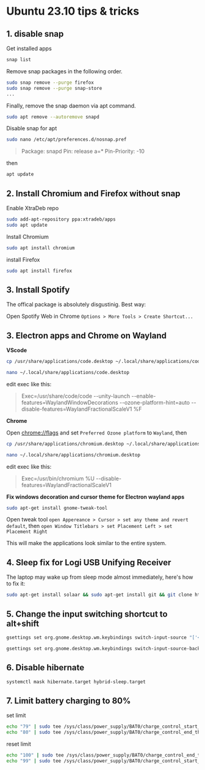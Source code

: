 # Ubuntu 23.10 tips & tricks 

## 1. disable snap

Get installed apps
```sh
snap list
```

Remove snap packages in the following order.
```sh
sudo snap remove --purge firefox
sudo snap remove --purge snap-store
...
```
Finally, remove the snap daemon via apt command.
```sh
sudo apt remove --autoremove snapd
```

Disable snap for apt

```sh
sudo nano /etc/apt/preferences.d/nosnap.pref
```
> Package: snapd
> Pin: release a=*
> Pin-Priority: -10

then

```sh
apt update
```

## 2. Install Chromium and Firefox without snap

Enable XtraDeb repo

```sh
sudo add-apt-repository ppa:xtradeb/apps
sudo apt update
```
Install Chromium
```sh
sudo apt install chromium
```
install Firefox
```sh
sudo apt install firefox
```

## 3. Install Spotify

The offical package is absolutely disgustinig. Best way:

Open Spotify Web in Chrome `Options > More Tools > Create Shortcut...`

## 3. Electron apps and Chrome on Wayland

**VScode**
```sh
cp /usr/share/applications/code.desktop ~/.local/share/applications/code.desktop
```
```sh
nano ~/.local/share/applications/code.desktop
```

edit exec like this:
> Exec=/usr/share/code/code --unity-launch --enable-features=WaylandWindowDecorations --ozone-platform-hint=auto --disable-features=WaylandFractionalScaleV1 %F

**Chrome**

Open [chrome://flags](chrome://flags) and set `Preferred Ozone platform` to `Wayland`, then

```sh
cp /usr/share/applications/chromium.desktop ~/.local/share/applications/chromium.desktop
```
```sh
nano ~/.local/share/applications/chromium.desktop
```
edit exec like this:
> Exec=/usr/bin/chromium %U --disable-features=WaylandFractionalScaleV1


**Fix windows decoration and cursor theme for Electron wayland apps**
```sh
sudo apt-get install gnome-tweak-tool
```

Open tweak tool `open Appereance > Cursor > set any theme and revert default`, then `open Window Titlebars > set Placement Left > set Placement Right`

This will make the applications look similar to the entire system.


## 4. Sleep fix for Logi USB Unifying Receiver

The laptop may wake up from sleep mode almost immediately, here's how to fix it:
```sh
sudo apt-get install solaar && sudo apt-get install git && git clone https://github.com/3v1n0/Solaar.git ~/solaar && cd ~/solaar/rules.d && ./install.sh
```
## 5. Change the input switching shortcut to alt+shift
```sh
gsettings set org.gnome.desktop.wm.keybindings switch-input-source "['<Shift>Alt_L']"
```
```sh
gsettings set org.gnome.desktop.wm.keybindings switch-input-source-backward "['<Alt>Shift_L']"
```

## 6. Disable hibernate
```sh
systemctl mask hibernate.target hybrid-sleep.target
```

## 7. Limit battery charging to 80%

set limit
```sh
echo "79" | sudo tee /sys/class/power_supply/BAT0/charge_control_start_threshold
echo "80" | sudo tee /sys/class/power_supply/BAT0/charge_control_end_threshold

```

reset limit
```sh
echo "100" | sudo tee /sys/class/power_supply/BAT0/charge_control_end_threshold
echo "99" | sudo tee /sys/class/power_supply/BAT0/charge_control_start_threshold
```

